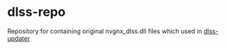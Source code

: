 # dlss-repo

Repository for containing original nvgnx_dlss.dll files which used in [dlss-updater](https://github.com/TolunayM/dlss-updater)
